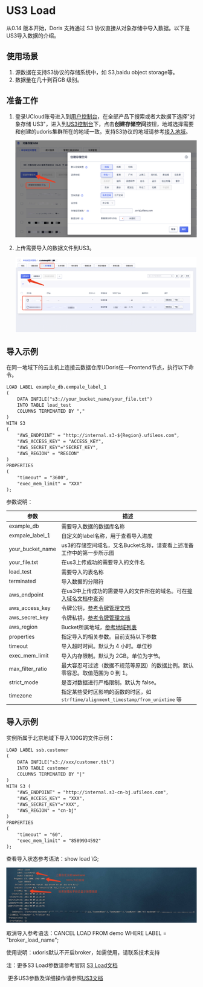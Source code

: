 # US3 Load

从0.14 版本开始，Doris 支持通过 S3 协议直接从对象存储中导入数据。以下是US3导入数据的介绍。

## 使用场景

1. 源数据在支持S3协议的存储系统中，如 S3,baidu object storage等。
2. 数据量在几十到百GB 级别。

## 准备工作

1. 登录UCloud账号进入到[用户控制台](https://passport.ucloud.cn/#login)，在全部产品下搜索或者大数据下选择"对象存储 US3"，进入到[US3控制台](https://console.ucloud.cn/ufile/ufile)下，点击**创建存储空间**按钮，地域选择需要和创建的udoris集群所在的地域一致。支持S3协议的地域请参考[接入地域](https://docs.ucloud.cn/ufile/s3/s3_introduction)。

   ![image-20220808193619178](../images/us3-create.png)

2. 上传需要导入的数据文件到US3。

   ![image-20220808194109034](../images/us3-upload.png)

## 导入示例

在同一地域下的云主机上连接云数据仓库UDoris任一Frontend节点，执行以下命令。

    LOAD LABEL example_db.exmpale_label_1
    (
        DATA INFILE("s3://your_bucket_name/your_file.txt")
        INTO TABLE load_test
        COLUMNS TERMINATED BY ","
    )
    WITH S3
    (
        "AWS_ENDPOINT" = "http://internal.s3-${Region}.ufileos.com",
        "AWS_ACCESS_KEY" = "ACCESS_KEY",
        "AWS_SECRET_KEY"="SECRET_KEY",
        "AWS_REGION" = "REGION"
    )
    PROPERTIES
    (
        "timeout" = "3600",
        "exec_mem_limit" = "XXX"
    );

参数说明：

| 参数             | 描述                                                         |
| ---------------- | ------------------------------------------------------------ |
| example_db       | 需要导入数据的数据库名称                                     |
| exmpale_label_1  | 自定义的label名称，用于查看导入进度                          |
| your_bucket_name | us3的存储空间域名，又名Bucket名称，请查看上述准备工作中的第一步所示图 |
| your_file.txt    | 在us3上传成功的需要导入的文件名                              |
| load_test        | 需要导入的表名称                                             |
| terminated       | 导入数据的分隔符                                             |
| aws_endpoint     | 在us3中上传成功的需要导入的文件所在的域名。可在[接入域名文档中查询](https://docs.ucloud.cn/ufile/s3/s3_introduction) |
| aws_access_key   | 令牌公钥，[参考令牌管理文档](https://docs.ucloud.cn/ufile/guide/token) |
| aws_secret_key   | 令牌私钥，[参考令牌管理文档](https://docs.ucloud.cn/ufile/guide/token) |
| aws_region       | Bucket所属地域，[参考地域列表](https://docs.ucloud.cn/api/summary/regionlist) |
| properties       | 指定导入的相关参数。目前支持以下参数                         |
| timeout          | 导入超时时间。默认为 4 小时。单位秒                          |
| exec_mem_limit   | 导入内存限制。默认为 2GB。单位为字节。                       |
| max_filter_ratio | 最大容忍可过滤（数据不规范等原因）的数据比例。默认零容忍。取值范围为 0 到 1。 |
| strict_mode      | 是否对数据进行严格限制。默认为 false。                       |
| timezone         | 指定某些受时区影响的函数的时区，如 `strftime/alignment_timestamp/from_unixtime` 等 |

## 导入示例

实例所属于北京地域下导入100G的文件示例：

```
LOAD LABEL ssb.customer
(
    DATA INFILE("s3://xxx/customer.tbl")
    INTO TABLE customer
    COLUMNS TERMINATED BY "|"
)
WITH S3 (
    "AWS_ENDPOINT" = "http://internal.s3-cn-bj.ufileos.com",
    "AWS_ACCESS_KEY" = "XXX",
    "AWS_SECRET_KEY"="XXX",
    "AWS_REGION" = "cn-bj"
)
PROPERTIES
(
    "timeout" = "60",
    "exec_mem_limit" = "8589934592"
);
```

查看导入状态参考语法：show load \G;

![image-20220808205204019](../images/s3-show.png)

取消导入参考语法：CANCEL LOAD FROM demo WHERE LABEL = "broker_load_name";



使用说明：udoris默认不开启broker，如需使用，请联系技术支持

注：更多S3 Load参数请参考官网 [S3 Load文档](https://doris.apache.org/zh-CN/docs/data-operate/import/import-way/s3-load-manual)

​		更多US3参数及详细操作请参照[US3文档](https://docs.ucloud.cn/ufile/README)

